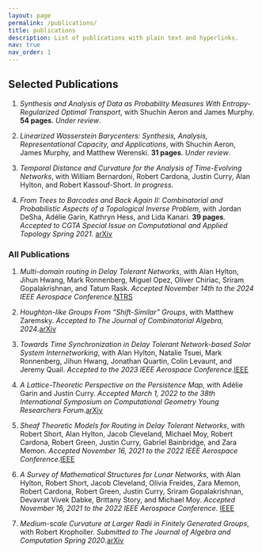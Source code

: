 ```yaml
---
layout: page
permalink: /publications/
title: publications
description: List of publications with plain text and hyperlinks.
nav: true
nav_order: 1
---
```


<!-- Plain text with hyperlinks for publications -->

## Selected Publications

1. _Synthesis and Analysis of Data as Probability Measures With Entropy-Regularized Optimal Transport_, with Shuchin Aeron and James Murphy. **54 pages**. _Under review_.

2. _Linearized Wasserstein Barycenters: Synthesis, Analysis, Representational Capacity, and Applications_, with Shuchin Aeron, James Murphy, and Matthew Werenski. **31 pages**. _Under review_.

3. _Temporal Distance and Curvature for the Analysis of Time-Evolving Networks_, with William Bernardoni, Robert Cardona, Justin Curry, Alan Hylton, and Robert Kassouf-Short. _In progress_.

4. _From Trees to Barcodes and Back Again II: Combinatorial and Probabilistic Aspects of a Topological Inverse Problem_, with Jordan DeSha, Adélie Garin, Kathryn Hess, and Lida Kanari. **39 pages**. _Accepted to CGTA Special Issue on Computational and Applied Topology Spring 2021_. [arXiv](https://arxiv.org/abs/2107.11212)

### All Publications

1. _Multi-domain routing in Delay Tolerant Networks_, with Alan Hylton, Jihun Hwang, Mark Ronnenberg, Miguel Opez, Oliver Chiriac, Sriram Gopalakrishnan, and Tatum Rask. _Accepted November 14th to the 2024 IEEE Aerospace Conference_.[NTRS](https://ntrs.nasa.gov/citations/20240000640)

2. _Houghton-like Groups From “Shift-Similar” Groups_, with Matthew Zaremsky. _Accepted to The Journal of Combinatorial Algebra, 2024_.[arXiv](https://arxiv.org/abs/2202.00822)

3. _Towards Time Synchronization in Delay Tolerant Network-based Solar System Internetworking_, with Alan Hylton, Natalie Tsuei, Mark Ronnenberg, Jihun Hwang, Jonathan Quartin, Colin Levaunt, and Jeremy Quail. _Accepted to the 2023 IEEE Aerospace Conference_.[IEEE](https://ieeexplore.ieee.org/document/10115764)

4. _A Lattice-Theoretic Perspective on the Persistence Map_, with Adélie Garin and Justin Curry. _Accepted March 1, 2022 to the 38th International Symposium on Computational Geometry Young Researchers Forum_.[arXiv](https://arxiv.org/abs/2203.00643)

5. _Sheaf Theoretic Models for Routing in Delay Tolerant Networks_, with Robert Short, Alan Hylton, Jacob Cleveland, Michael Moy, Robert Cardona, Robert Green, Justin Curry, Gabriel Bainbridge, and Zara Memon. _Accepted November 16, 2021 to the 2022 IEEE Aerospace Conference_.[IEEE](https://ieeexplore.ieee.org/document/9843504)

6. _A Survey of Mathematical Structures for Lunar Networks_, with Alan Hylton, Robert Short, Jacob Cleveland, Olivia Freides, Zara Memon, Robert Cardona, Robert Green, Justin Curry, Sriram Gopalakrishnan, Devavrat Vivek Dabke, Brittany Story, and Michael Moy. _Accepted November 16, 2021 to the 2022 IEEE Aerospace Conference_. [IEEE](https://ieeexplore.ieee.org/document/9843305)

7. _Medium-scale Curvature at Larger Radii in Finitely Generated Groups_, with Robert Kropholler. _Submitted to The Journal of Algebra and Computation Spring 2020_.[arXiv](https://arxiv.org/abs/2004.10801)
